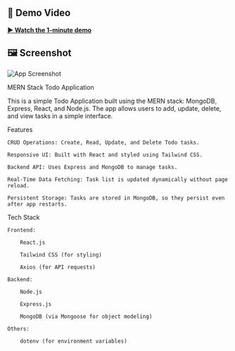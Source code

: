 ## 🎥 Demo Video

**[▶️ Watch the 1-minute demo](media/demo.mp4)**
## 🖼️ Screenshot

![App Screenshot](media/TODO_APP.png)



MERN Stack Todo Application

This is a simple Todo Application built using the MERN stack: MongoDB, Express, React, and Node.js. The app allows users to add, update, delete, and view tasks in a simple interface.

Features

    CRUD Operations: Create, Read, Update, and Delete Todo tasks.

    Responsive UI: Built with React and styled using Tailwind CSS.

    Backend API: Uses Express and MongoDB to manage tasks.

    Real-Time Data Fetching: Task list is updated dynamically without page reload.

    Persistent Storage: Tasks are stored in MongoDB, so they persist even after app restarts.

Tech Stack

    Frontend:

        React.js

        Tailwind CSS (for styling)

        Axios (for API requests)

    Backend:

        Node.js

        Express.js

        MongoDB (via Mongoose for object modeling)

    Others:

        dotenv (for environment variables)
